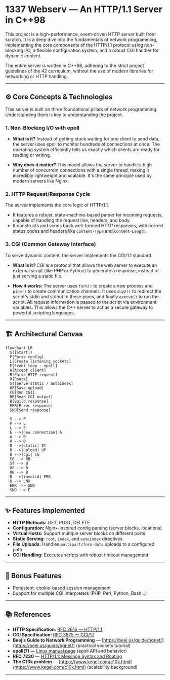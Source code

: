 # 1337 Webserv — An HTTP/1.1 Server in C++98

This project is a high-performance, event-driven HTTP server built from scratch. It is a deep dive into the fundamentals of network programming, implementing the core components of the HTTP/1.1 protocol using non-blocking I/O, a flexible configuration system, and a robust CGI handler for dynamic content.

The entire server is written in C++98, adhering to the strict project guidelines of the 42 curriculum, without the use of modern libraries for networking or HTTP handling.

---

## ⚙️ Core Concepts & Technologies

This server is built on three foundational pillars of network programming. Understanding them is key to understanding the project.

### 1. Non-Blocking I/O with epoll

* **What is it?**
  Instead of getting stuck waiting for one client to send data, the server uses epoll to monitor hundreds of connections at once. The operating system efficiently tells us exactly which clients are ready for reading or writing.

* **Why does it matter?**
  This model allows the server to handle a high number of concurrent connections with a single thread, making it incredibly lightweight and scalable. It's the same principle used by modern servers like Nginx.

### 2. HTTP Request/Response Cycle

The server implements the core logic of HTTP/1.1.

* It features a robust, state-machine-based parser for incoming requests, capable of handling the request line, headers, and body.
* It constructs and sends back well-formed HTTP responses, with correct status codes and headers like `Content-Type` and `Content-Length`.

### 3. CGI (Common Gateway Interface)

To serve dynamic content, the server implements the CGI/1.1 standard.

* **What is it?**
  CGI is a protocol that allows the web server to execute an external script (like PHP or Python) to generate a response, instead of just serving a static file.

* **How it works:**
  The server uses `fork()` to create a new process and `pipe()` to create communication channels. It uses `dup2()` to redirect the script's stdin and stdout to these pipes, and finally `execve()` to run the script. All request information is passed to the script via environment variables. This allows the C++ server to act as a secure gateway to powerful scripting languages.

---

## 🏗️ Architectural Canvas

```mermaid
flowchart LR
  S([Start])
  P[Parse config]
  L[Create listening sockets]
  E[Event loop - epoll]
  A[Accept client]
  R[Parse HTTP request]
  D{Route}
  ST[Serve static / autoindex]
  UP[Save upload]
  CG[Run CGI]
  RB[Read CGI output]
  B[Build response]
  ERR[Error response]
  SND[Send response]

  S --> P
  P --> L
  L --> E
  E -->|new connection| A
  A --> R
  R --> D
  D -->|static| ST
  D -->|upload| UP
  D -->|cgi| CG
  CG --> RB
  ST --> B
  UP --> B
  RB --> B
  R -->|invalid| ERR
  B --> SND
  ERR --> SND
  SND --> E
```

---

## ✨ Features Implemented

* **HTTP Methods:** GET, POST, DELETE
* **Configuration:** Nginx-inspired config parsing (server blocks, locations)
* **Virtual Hosts:** Support multiple server blocks on different ports
* **Static Serving:** `root`, `index`, and `autoindex` directives
* **File Uploads:** Handles `multipart/form-data` uploads to a configured path
* **CGI Handling:** Executes scripts with robust timeout management

---

## 🌟 Bonus Features

* Persistent, cookie-based session management
* Support for multiple CGI interpreters (PHP, Perl, Python, Bash...)

---

## 📚 References

* **HTTP Specification:** [RFC 2616 — HTTP/1.1](https://www.rfc-editor.org/rfc/rfc2616)
* **CGI Specification:** [RFC 3875 — CGI/1.1](https://www.rfc-editor.org/rfc/rfc3875)
* **Beej’s Guide to Network Programming** — [https://beej.us/guide/bgnet/](https://beej.us/guide/bgnet/) (practical sockets tutorial)
* **epoll(7)** — [Linux manual page](https://man7.org/linux/man-pages/man7/epoll.7.html) (epoll API and behavior)
* **RFC 7230** — [HTTP/1.1: Message Syntax and Routing](https://datatracker.ietf.org/doc/html/rfc7230)
* **The C10k problem** — [https://www.kegel.com/c10k.html](https://www.kegel.com/c10k.html) (scalability background)

---

